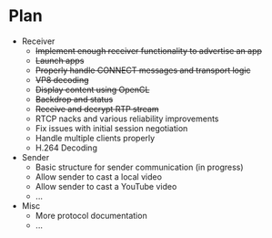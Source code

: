 # Plan

- Receiver
  + ~~Implement enough receiver functionality to advertise an app~~
  + ~~Launch apps~~
  + ~~Properly handle CONNECT messages and transport logic~~
  + ~~VP8 decoding~~
  + ~~Display content using OpenGL~~
  + ~~Backdrop and status~~
  + ~~Receive and decrypt RTP stream~~
  + RTCP nacks and various reliability improvements
  * Fix issues with initial session negotiation
  * Handle multiple clients properly
  + H.264 Decoding
- Sender
  + Basic structure for sender communication (in progress)
  + Allow sender to cast a local video
  + Allow sender to cast a YouTube video
  + ...
- Misc
  + More protocol documentation
  + ...
